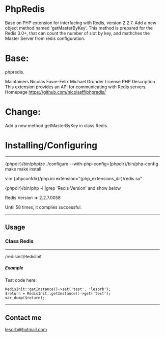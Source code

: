 # PhpRedis

Base on  PHP extension for interfacing with Redis, version 2.2.7. Add a new object method named 'getMasterByKey'.
This method is prepared for the Redis 3.0+, that can count the number of slot by key, and mathches the Master Server
from redis configuration.

# Base:

phpredis.

Maintainers	Nicolas Favre-Felix Michael Grunder
License		PHP
Description	This extension provides an API for communicating with Redis servers.
Homepage	https://github.com/nicolasff/phpredis/

# Change:
Add a new method getMasterByKey in class Redis.

# Installing/Configuring
-----
{phpdir}/bin/phpize
./configure --with-php-config={phpdir}/bin/php-config
make
make install

vim
{phpconfdir}/php.ini
extension="{php_extensions_dir)/redis.so"

{phpdir}/bin/php -i |grep 'Redis Version'
and show below

Redis Version => 2.2.7.0058

Until 58 times, it complies successful.

-------------------------------------------------
## Usage

### Class Redis
-----
/redisinit/RedisInit

##### *Example*

Test code here:
~~~~
RedisInit::getInstance()->set('test', 'lesorb');
$return = RedisInit::getInstance()->get('test');
var_dump($return);
~~~~

-------------------------------------------------
## Contact me
lesorb@hotmail.com

